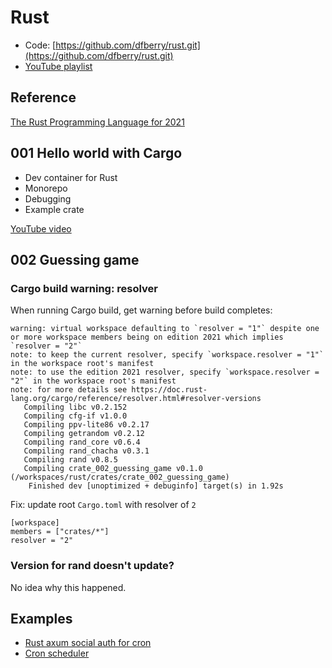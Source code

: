 # Rust

* Code: [https://github.com/dfberry/rust.git](https://github.com/dfberry/rust.git)
* [YouTube playlist](https://www.youtube.com/playlist?list=PLAQX7qAUlTDh6RoD-S8HhJdSF0mEEXuYV)

## Reference

[The Rust Programming Language for 2021](https://www.amazon.com/gp/aw/d/1718503105/)

## 001 Hello world with Cargo

* Dev container for Rust
* Monorepo 
* Debugging
* Example crate

[YouTube video](https://youtu.be/uEPa3lWKPMs)

## 002 Guessing game

### Cargo build warning: resolver

When running Cargo build, get warning before build completes:

```
warning: virtual workspace defaulting to `resolver = "1"` despite one or more workspace members being on edition 2021 which implies `resolver = "2"`
note: to keep the current resolver, specify `workspace.resolver = "1"` in the workspace root's manifest
note: to use the edition 2021 resolver, specify `workspace.resolver = "2"` in the workspace root's manifest
note: for more details see https://doc.rust-lang.org/cargo/reference/resolver.html#resolver-versions
   Compiling libc v0.2.152
   Compiling cfg-if v1.0.0
   Compiling ppv-lite86 v0.2.17
   Compiling getrandom v0.2.12
   Compiling rand_core v0.6.4
   Compiling rand_chacha v0.3.1
   Compiling rand v0.8.5
   Compiling crate_002_guessing_game v0.1.0 (/workspaces/rust/crates/crate_002_guessing_game)
    Finished dev [unoptimized + debuginfo] target(s) in 1.92s
```

Fix: update root `Cargo.toml` with resolver of `2`

```
[workspace]
members = ["crates/*"]
resolver = "2"
```

### Version for rand doesn't update?

No idea why this happened. 

## Examples

* [Rust axum social auth for cron](https://github.com/Cucharoth/crono-server)
* [Cron scheduler](https://crates.io/crates/tokio-cron-scheduler)
